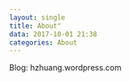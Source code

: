 ```yaml
---
layout: single
title: About"
data: 2017-10-01 21:38
categories: About
---
```


Blog: hzhuang.wordpress.com

